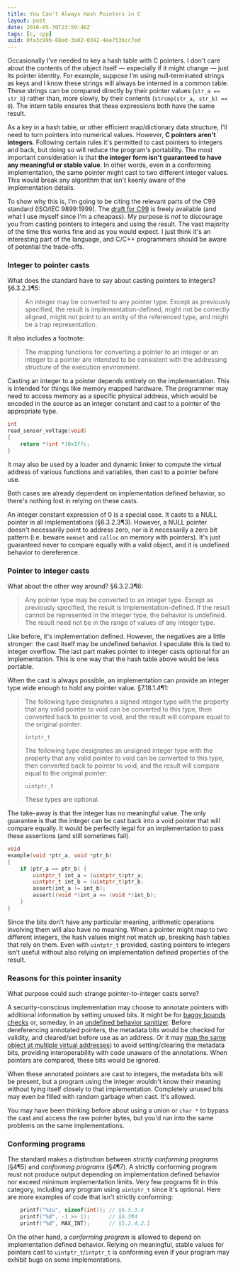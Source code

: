 ```yaml
---
title: You Can't Always Hash Pointers in C
layout: post
date: 2016-05-30T23:59:46Z
tags: [c, cpp]
uuid: 0fa3c99b-88ed-3a02-0342-4ee7536cc7ed
---
```


Occasionally I've needed to key a hash table with C pointers. I don't
care about the contents of the object itself — especially if it might
change — just its pointer identity. For example, suppose I'm using
null-terminated strings as keys and I know these strings will always
be interned in a common table. These strings can be compared directly
by their pointer values (`str_a == str_b`) rather than, more slowly,
by their contents (`strcmp(str_a, str_b) == 0`). The intern table
ensures that these expressions both have the same result.

As a key in a hash table, or other efficient map/dictionary data
structure, I'll need to turn pointers into numerical values. However,
**C pointers aren't integers**. Following certain rules it's permitted
to cast pointers to integers and back, but doing so will reduce the
program's portability. The most important consideration is that **the
integer form isn't guaranteed to have any meaningful or stable
value**. In other words, even in a conforming implementation, the same
pointer might cast to two different integer values. This would break
any algorithm that isn't keenly aware of the implementation details.

To show why this is, I'm going to be citing the relevant parts of the
C99 standard (ISO/IEC 9899:1999). The [draft for C99][draft] is freely
available (and what I use myself since I'm a cheapass). My purpose is
*not* to discourage you from casting pointers to integers and using
the result. The vast majority of the time this works fine and as you
would expect. I just think it's an interesting part of the language,
and C/C++ programmers should be aware of potential the trade-offs.

### Integer to pointer casts

What does the standard have to say about casting pointers to integers?
§6.3.2.3¶5:

> An integer may be converted to any pointer type. Except as
> previously specified, the result is implementation-defined, might
> not be correctly aligned, might not point to an entity of the
> referenced type, and might be a trap representation.

It also includes a footnote:

> The mapping functions for converting a pointer to an integer or an
> integer to a pointer are intended to be consistent with the
> addressing structure of the execution environment.

Casting an integer to a pointer depends entirely on the
implementation. This is intended for things like memory mapped
hardware. The programmer may need to access memory as a specific
physical address, which would be encoded in the source as an integer
constant and cast to a pointer of the appropriate type.

~~~c
int
read_sensor_voltage(void)
{
    return *(int *)0x1ffc;
}
~~~

It may also be used by a loader and dynamic linker to compute the
virtual address of various functions and variables, then cast to a
pointer before use.

Both cases are already dependent on implementation defined behavior,
so there's nothing lost in relying on these casts.

An integer constant expression of 0 is a special case. It casts to a
NULL pointer in all implementations (§6.3.2.3¶3). However, a NULL
pointer doesn't necessarily point to address zero, nor is it
necessarily a zero bit pattern (i.e. beware `memset` and `calloc` on
memory with pointers). It's just guaranteed never to compare equally
with a valid object, and it is undefined behavior to dereference.

### Pointer to integer casts

What about the other way around? §6.3.2.3¶6:

> Any pointer type may be converted to an integer type. Except as
> previously specified, the result is implementation-defined. If the
> result cannot be represented in the integer type, the behavior is
> undefined. The result need not be in the range of values of any
> integer type.

Like before, it's implementation defined. However, the negatives are a
little stronger: the cast itself may be undefined behavior. I
speculate this is tied to integer overflow. The last part makes
pointer to integer casts optional for an implementation. This is one
way that the hash table above would be less portable.

When the cast is always possible, an implementation can provide an
integer type wide enough to hold any pointer value. §7.18.1.4¶1:

> The following type designates a signed integer type with the
> property that any valid pointer to void can be converted to this
> type, then converted back to pointer to void, and the result will
> compare equal to the original pointer:
>
> `intptr_t`
>
> The following type designates an unsigned integer type with the
> property that any valid pointer to void can be converted to this
> type, then converted back to pointer to void, and the result will
> compare equal to the original pointer:
>
> `uintptr_t`
>
> These types are optional.

The take-away is that the integer has no meaningful value. The only
guarantee is that the integer can be cast back into a void pointer
that will compare equally. It would be perfectly legal for an
implementation to pass these assertions (and still sometimes fail).

~~~c
void
example(void *ptr_a, void *ptr_b)
{
    if (ptr_a == ptr_b) {
        uintptr_t int_a = (uintptr_t)ptr_a;
        uintptr_t int_b = (uintptr_t)ptr_b;
        assert(int_a != int_b);
        assert((void *)int_a == (void *)int_b);
    }
}
~~~

Since the bits don't have any particular meaning, arithmetic
operations involving them will also have no meaning. When a pointer
might map to two different integers, the hash values might not match
up, breaking hash tables that rely on them. Even with `uintptr_t`
provided, casting pointers to integers isn't useful without also
relying on implementation defined properties of the result.

### Reasons for this pointer insanity

What purpose could such strange pointer-to-integer casts serve?

A security-conscious implementation may choose to annotate pointers
with additional information by setting unused bits. It might be for
[baggy bounds checks][baggy] or, someday, in an [undefined behavior
sanitizer][ubsan]. Before dereferencing annotated pointers, the
metadata bits would be checked for validity, and cleared/set before
use as an address. Or it may [map the same object at multiple virtual
addresses][map]) to avoid setting/clearing the metadata bits,
providing interoperability with code unaware of the annotations. When
pointers are compared, these bits would be ignored.

When these annotated pointers are cast to integers, the metadata bits
will be present, but a program using the integer wouldn't know their
meaning without tying itself closely to that implementation.
Completely unused bits may even be filled with random garbage when
cast. It's allowed.

You may have been thinking before about using a union or `char *` to
bypass the cast and access the raw pointer bytes, but you'd run into
the same problems on the same implementations.

### Conforming programs

The standard makes a distinction between *strictly conforming
programs* (§4¶5) and *conforming programs* (§4¶7). A strictly
conforming program must not produce output depending on implementation
defined behavior nor exceed minimum implementation limits. Very few
programs fit in this category, including any program using `uintptr_t`
since it's optional. Here are more examples of code that isn't
strictly conforming:

~~~c
    printf("%zu", sizeof(int)); // §6.5.3.4
    printf("%d", -1 >> 1);      // §6.5¶4
    printf("%d", MAX_INT);      // §5.2.4.2.1
~~~

On the other hand, a *conforming program* is allowed to depend on
implementation defined behavior. Relying on meaningful, stable values
for pointers cast to `uintptr_t`/`intptr_t` is conforming even if your
program may exhibit bugs on some implementations.


[draft]: http://www.open-std.org/jtc1/sc22/WG14/www/docs/n1256.pdf
[baggy]: https://www.usenix.org/legacy/event/sec09/tech/full_papers/akritidis.pdf
[map]: /blog/2016/04/10/
[ubsan]: http://clang.llvm.org/docs/UndefinedBehaviorSanitizer.html
